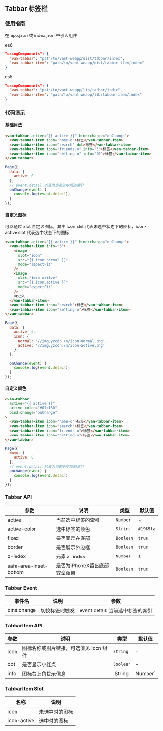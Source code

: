 ## Tabbar 标签栏

### 使用指南
在 app.json 或 index.json 中引入组件

es6
```json
"usingComponents": {
  "van-tabbar": "path/to/vant-weapp/dist/tabbar/index",
  "van-tabbar-item": "path/to/vant-weapp/dist/tabbar-item/index"
}
```

es5
```json
"usingComponents": {
  "van-tabbar": "path/to/vant-weapp/lib/tabbar/index",
  "van-tabbar-item": "path/to/vant-weapp/lib/tabbar-item/index"
}
```

### 代码演示

#### 基础用法

```html
<van-tabbar active="{{ active }}" bind:change="onChange">
  <van-tabbar-item icon="home-o">标签</van-tabbar-item>
  <van-tabbar-item icon="search" dot>标签</van-tabbar-item>
  <van-tabbar-item icon="friends-o" info="5">标签</van-tabbar-item>
  <van-tabbar-item icon="setting-o" info="20">标签</van-tabbar-item>
</van-tabbar>
```

```javascript
Page({
  data: {
    active: 0
  },
  // event.detail 的值为当前选中项的索引
  onChange(event) {
    console.log(event.detail);
  }
});
```

#### 自定义图标

可以通过 slot 自定义图标，其中 icon slot 代表未选中状态下的图标，icon-active slot 代表选中状态下的图标

```html
<van-tabbar active="{{ active }}" bind:change="onChange">
  <van-tabbar-item info="3">
    <image
      slot="icon"
      src="{{ icon.normal }}"
      mode="aspectFit"
    />
    <image
      slot="icon-active"
      src="{{ icon.active }}"
      mode="aspectFit"
    />
    自定义
  </van-tabbar-item>
  <van-tabbar-item icon="search">标签</van-tabbar-item>
  <van-tabbar-item icon="setting-o">标签</van-tabbar-item>
</van-tabbar>
```

```javascript
Page({
  data: {
    active: 0,
    icon: {
      normal: '//img.yzcdn.cn/icon-normal.png',
      active: '//img.yzcdn.cn/icon-active.png'
    }
  },

  onChange(event) {
    console.log(event.detail);
  }
});
```

#### 自定义颜色

```html
<van-tabbar
  active="{{ active }}"
  active-color="#07c160"
  bind:change="onChange"
>
  <van-tabbar-item icon="home-o">标签</van-tabbar-item>
  <van-tabbar-item icon="search">标签</van-tabbar-item>
  <van-tabbar-item icon="friends-o">标签</van-tabbar-item>
  <van-tabbar-item icon="setting-o">标签</van-tabbar-item>
</van-tabbar>
```

```javascript
Page({
  data: {
    active: 0
  },
  // event.detail 的值为当前选中项的索引
  onChange(event) {
    console.log(event.detail);
  }
});
```

### Tabbar API

| 参数 | 说明 | 类型 | 默认值 |
|-----------|-----------|-----------|-------------|
| active | 当前选中标签的索引 | `Number` | - |
| active-color | 选中标签的颜色 | `String` | `#1989fa` |
| fixed | 是否固定在底部 | `Boolean` | `true` |
| border | 是否展示外边框 | `Boolean` | `true` |
| z-index | 元素 z-index | `Number` | `1` |
| safe-area-inset-bottom | 是否为iPhoneX留出底部安全距离 | `Boolean` | `true` |

### Tabbar Event

| 事件名 | 说明 | 参数 |
|-----------|-----------|-----------|
| bind:change | 切换标签时触发 | event.detail: 当前选中标签的索引 |

### TabbarItem API

| 参数 | 说明 | 类型 | 默认值 |
|-----------|-----------|-----------|-----------|
| icon | 图标名称或图片链接，可选值见 Icon 组件 | `String` | - |
| dot | 是否显示小红点 | `Boolean` | - |
| info | 图标右上角提示信息 | `String | Number` | - |

### TabbarItem Slot

| 名称 | 说明 |
|-----------|-----------|
| icon | 未选中时的图标 |
| icon-active | 选中时的图标 |
